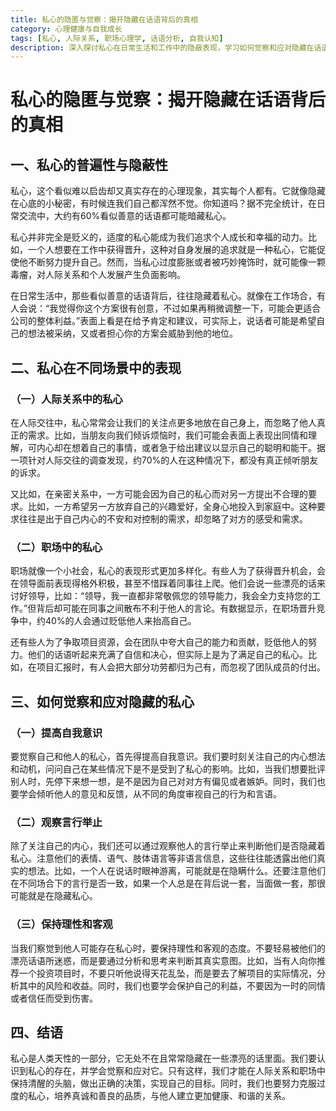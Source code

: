 ```yaml
---
title: 私心的隐匿与觉察：揭开隐藏在话语背后的真相
category: 心理健康与自我成长
tags: [私心, 人际关系, 职场心理学, 话语分析, 自我认知]
description: 深入探讨私心在日常生活和工作中的隐蔽表现，学习如何觉察和应对隐藏在话语背后的私心，以促进更健康的沟通和人际关系。
---
```


# 私心的隐匿与觉察：揭开隐藏在话语背后的真相

## 一、私心的普遍性与隐蔽性
私心，这个看似难以启齿却又真实存在的心理现象，其实每个人都有。它就像隐藏在心底的小秘密，有时候连我们自己都浑然不觉。你知道吗？据不完全统计，在日常交流中，大约有60%看似善意的话语都可能暗藏私心。

私心并非完全是贬义的，适度的私心能成为我们追求个人成长和幸福的动力。比如，一个人想要在工作中获得晋升，这种对自身发展的追求就是一种私心，它能促使他不断努力提升自己。然而，当私心过度膨胀或者被巧妙掩饰时，就可能像一颗毒瘤，对人际关系和个人发展产生负面影响。

在日常生活中，那些看似善意的话语背后，往往隐藏着私心。就像在工作场合，有人会说：“我觉得你这个方案很有创意，不过如果再稍微调整一下，可能会更适合公司的整体利益。”表面上看是在给予肯定和建议，可实际上，说话者可能是希望自己的想法被采纳，又或者担心你的方案会威胁到他的地位。

## 二、私心在不同场景中的表现

### （一）人际关系中的私心
在人际交往中，私心常常会让我们的关注点更多地放在自己身上，而忽略了他人真正的需求。比如，当朋友向我们倾诉烦恼时，我们可能会表面上表现出同情和理解，可内心却在想着自己的事情，或者急于给出建议以显示自己的聪明和能干。据一项针对人际交往的调查发现，约70%的人在这种情况下，都没有真正倾听朋友的诉求。

又比如，在亲密关系中，一方可能会因为自己的私心而对另一方提出不合理的要求。比如，一方希望另一方放弃自己的兴趣爱好，全身心地投入到家庭中。这种要求往往是出于自己内心的不安和对控制的需求，却忽略了对方的感受和需求。

### （二）职场中的私心
职场就像一个小社会，私心的表现形式更加多样化。有些人为了获得晋升机会，会在领导面前表现得格外积极，甚至不惜踩着同事往上爬。他们会说一些漂亮的话来讨好领导，比如：“领导，我一直都非常敬佩您的领导能力，我会全力支持您的工作。”但背后却可能在同事之间散布不利于他人的言论。有数据显示，在职场晋升竞争中，约40%的人会通过贬低他人来抬高自己。

还有些人为了争取项目资源，会在团队中夸大自己的能力和贡献，贬低他人的努力。他们的话语听起来充满了自信和决心，但实际上是为了满足自己的私心。比如，在项目汇报时，有人会把大部分功劳都归为己有，而忽视了团队成员的付出。

## 三、如何觉察和应对隐藏的私心

### （一）提高自我意识
要觉察自己和他人的私心，首先得提高自我意识。我们要时刻关注自己的内心想法和动机，问问自己在某些情况下是不是受到了私心的影响。比如，当我们想要批评别人时，先停下来想一想，是不是因为自己对对方有偏见或者嫉妒。同时，我们也要学会倾听他人的意见和反馈，从不同的角度审视自己的行为和言语。

### （二）观察言行举止
除了关注自己的内心，我们还可以通过观察他人的言行举止来判断他们是否隐藏着私心。注意他们的表情、语气、肢体语言等非语言信息，这些往往能透露出他们真实的想法。比如，一个人在说话时眼神游离，可能就是在隐瞒什么。还要注意他们在不同场合下的言行是否一致，如果一个人总是在背后说一套，当面做一套，那很可能就是在隐藏私心。

### （三）保持理性和客观
当我们察觉到他人可能存在私心时，要保持理性和客观的态度。不要轻易被他们的漂亮话语所迷惑，而是要通过分析和思考来判断其真实意图。比如，当有人向你推荐一个投资项目时，不要只听他说得天花乱坠，而是要去了解项目的实际情况，分析其中的风险和收益。同时，我们也要学会保护自己的利益，不要因为一时的同情或者信任而受到伤害。

## 四、结语
私心是人类天性的一部分，它无处不在且常常隐藏在一些漂亮的话里面。我们要认识到私心的存在，并学会觉察和应对它。只有这样，我们才能在人际关系和职场中保持清醒的头脑，做出正确的决策，实现自己的目标。同时，我们也要努力克服过度的私心，培养真诚和善良的品质，与他人建立更加健康、和谐的关系。